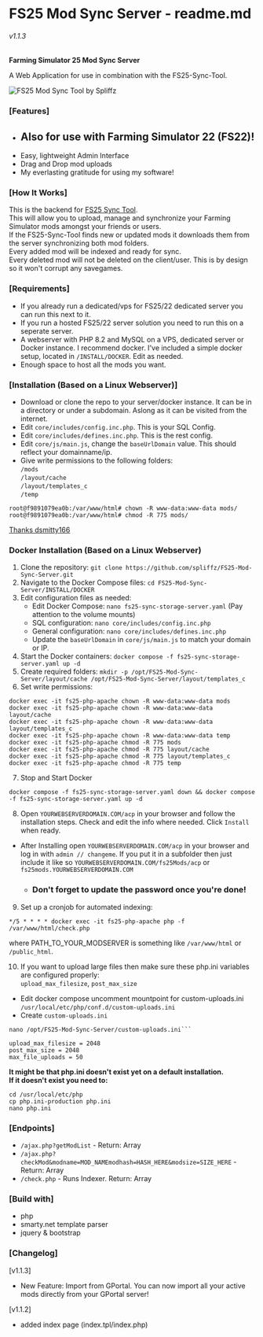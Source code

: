 # FS25 Mod Sync Server - readme.md
###### v1.1.3

**Farming Simulator 25 Mod Sync Server**

A Web Application for use in combination with the FS25-Sync-Tool.

![FS25 Mod Sync Tool by Spliffz](http://fs25.rotjong.xyz/FS25-mss-02.png)   

### [Features]
 - ## **Also for use with Farming Simulator 22 (FS22)!**
 - Easy, lightweight Admin Interface
 - Drag and Drop mod uploads
 - My everlasting gratitude for using my software!

### [How It Works]
This is the backend for [FS25 Sync Tool](https://github.com/spliffz/FS25-Sync-Tool).   
This will allow you to upload, manage and synchronize your Farming Simulator mods amongst your friends or users.     
If the FS25-Sync-Tool finds new or updated mods it downloads them from the server synchronizing both mod folders.   
Every added mod will be indexed and ready for sync.   
Every deleted mod will not be deleted on the client/user. This is by design so it won't corrupt any savegames.   

### [Requirements]
  - If you already run a dedicated/vps for FS25/22 dedicated server you can run this next to it.
  - If you run a hosted FS25/22 server solution you need to run this on a seperate server.
  - A webserver with PHP 8.2 and MySQL on a VPS, dedicated server or Docker instance.
  I recommend docker. I've included a simple docker setup, located in `/INSTALL/DOCKER`. Edit as needed.
  - Enough space to host all the mods you want.


### [Installation (Based on a Linux Webserver)]
 * Download or clone the repo to your server/docker instance.
   It can be in a directory or under a subdomain.
   Aslong as it can be visited from the internet.
 * Edit `core/includes/config.inc.php`. This is your SQL Config.
 * Edit `core/includes/defines.inc.php`. This is the rest config.
 * Edit `core/js/main.js`, change the `baseUrlDomain` value. This should reflect your domainname/ip.
 * Give write permissions to the following folders:   
 `/mods`   
 `/layout/cache`   
 `/layout/templates_c`   
 `/temp`   
```
root@f9891079ea0b:/var/www/html# chown -R www-data:www-data mods/
root@f9891079ea0b:/var/www/html# chmod -R 775 mods/
```
[Thanks dsmitty166](https://github.com/spliffz/FS25-Mod-Sync-Server/issues/1#issuecomment-2568100652)

### Docker Installation (Based on a Linux Webserver)

1. Clone the repository: `git clone https://github.com/spliffz/FS25-Mod-Sync-Server.git`
2. Navigate to the Docker Compose files: `cd FS25-Mod-Sync-Server/INSTALL/DOCKER`
3. Edit configuration files as needed:
   - Edit Docker Compose: `nano fs25-sync-storage-server.yaml` (Pay attention to the volume mounts)
   - SQL configuration: `nano core/includes/config.inc.php`
   - General configuration: `nano core/includes/defines.inc.php`
   - Update the `baseUrlDomain` in `core/js/main.js` to match your domain or IP.
4. Start the Docker containers: `docker compose -f fs25-sync-storage-server.yaml up -d`
5. Create required folders: `mkdir -p /opt/FS25-Mod-Sync-Server/layout/cache /opt/FS25-Mod-Sync-Server/layout/templates_c`
6. Set write permissions:
```
docker exec -it fs25-php-apache chown -R www-data:www-data mods
docker exec -it fs25-php-apache chown -R www-data:www-data layout/cache
docker exec -it fs25-php-apache chown -R www-data:www-data layout/templates_c
docker exec -it fs25-php-apache chown -R www-data:www-data temp
docker exec -it fs25-php-apache chmod -R 775 mods
docker exec -it fs25-php-apache chmod -R 775 layout/cache
docker exec -it fs25-php-apache chmod -R 775 layout/templates_c
docker exec -it fs25-php-apache chmod -R 775 temp
```

7. Stop and Start Docker
```
docker compose -f fs25-sync-storage-server.yaml down && docker compose -f fs25-sync-storage-server.yaml up -d
```
8. Open `YOURWEBSERVERDOMAIN.COM/acp` in your browser and follow the installation steps. Check and edit the info where needed. Click `Install` when ready.   
 * After Installing open `YOURWEBSERVERDOMAIN.COM/acp` in your browser and log in with `admin // changeme`. If you put it in a subfolder then just include it like so `YOURWEBSERVERDOMAIN.COM/fs25Mods/acp` or `fs25mods.YOURWEBSERVERDOMAIN.COM`
    - ### **Don't forget to update the password once you're done!**

 9. Set up a cronjob for automated indexing:   
```
*/5 * * * * docker exec -it fs25-php-apache php -f /var/www/html/check.php
```
 where PATH_TO_YOUR_MODSERVER is something like `/var/www/html` or `/public_html`.

10. If you want to upload large files then make sure these php.ini variables are configured properly:   
`upload_max_filesize`, `post_max_size`
   - Edit docker compose uncomment mountpoint for custom-uploads.ini `/usr/local/etc/php/conf.d/custom-uploads.ini`
   - Create `custom-uploads.ini`
```
nano /opt/FS25-Mod-Sync-Server/custom-uploads.ini```
```
```
upload_max_filesize = 2048
post_max_size = 2048
max_file_uploads = 50
```
**It might be that php.ini doesn't exist yet on a default installation.**   
**If it doesn't exist you need to:**   
```
cd /usr/local/etc/php
cp php.ini-production php.ini
nano php.ini
```


### [Endpoints]
 * `/ajax.php?getModList` - Return: Array
 * `/ajax.php?checkMod&modname=MOD_NAMEmodhash=HASH_HERE&modsize=SIZE_HERE` - Return: Array   
 * `/check.php` - Runs Indexer. Return: Array

### [Build with]
 * php
 * smarty.net template parser
 * jquery & bootstrap

### [Changelog]

[v1.1.3]
- New Feature: Import from GPortal. You can now import all your active mods directly from your GPortal server!


[v1.1.2]
 - added index page (index.tpl/index.php)
